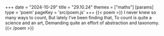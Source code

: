 +++
date = "2024-10-29"
title = "29.10.24"
themes = ["maths"]
[params]
  type = 'poem'
  pageKey = 'src/poem.js'
+++
{{< poem >}}
I never knew so many ways to count,
But lately I've been finding that,
To count is quite a science and an art,
Demanding quite an effort of abstraction and taxonomy.
{{< /poem >}}